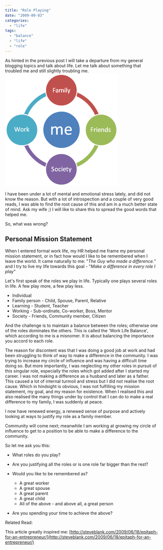 ```yaml
---
title: "Role Playing"
date: "2009-09-03"
categories: 
  - "life"
tags: 
  - "balance"
  - "life"
  - "role"
---
```


As hinted in the previous post I will take a departure from my general blogging topics and talk about life. Let me talk about something that troubled me and still slightly troubling me. ![](images/090309_1955_RolePlaying1.png)

I have been under a lot of mental and emotional stress lately, and did not know the reason. But with a lot of introspection and a couple of very good reads, I was able to find the root cause of this and am in a much better state of mind. Ask my wife ;) I will like to share this to spread the good words that helped me.

So, what was wrong?

## Personal Mission Statement

When I entered formal work life, my HR helped me frame my personal mission statement, or in fact how would I like to be remembered when I leave the world. It came naturally to me: "_The Guy who made a difference._" and I try to live my life towards this goal - "_Make a difference in every role I play_"

Let's first speak of the roles we play in life. Typically one plays several roles in life. A few play more, a few play less.

- Individual
- Family person - Child, Spouse, Parent, Relative
- Learning - Student, Teacher
- Working - Sub-ordinate, Co-worker, Boss, Mentor
- Society - Friends, Community member, Citizen

And the challenge is to maintain a balance between the roles; otherwise one of the roles dominates the others. This is called the 'Work Life Balance', which according to me is a misnomer. It is about balancing the importance you accord to each role.

The reason for discontent was that I was doing a good job at work and had been struggling to think of way to make a difference in the community. I was trying to increase my circle of influence and was having a difficult time doing so. But more importantly, I was neglecting my other roles in pursuit of this singular role, especially the roles which got added after I started my career. I was not making a difference as a husband and later as a father. This caused a lot of internal turmoil and stress but I did not realise the root cause. Which in hindsight is obvious, I was not fulfilling my mission statement, my goal, and my reason for existence. When I realised this and also realised the many things under by control that I can do to make a real difference to my family, I was suddenly at peace.

I now have renewed energy, a renewed sense of purpose and actively looking at ways to justify my role as a family member.

Community will come next; meanwhile I am working at growing my circle of influence to get to a position to be able to make a difference to the community.

So let me ask you this:

- What roles do you play?
- Are you justifying all the roles or is one role far bigger than the rest?
- Would you like to be remembered as?
    
    - A great worker
    - A great spouse
    - A great parent
    - A great child
    - All of the above - and above all, a great person
- Are you spending your time to achieve the above?

Related Read:

This article greatly inspired me: [http://steveblank.com/2009/06/18/epitaph-for-an-entrepreneur/](http://steveblank.com/2009/06/18/epitaph-for-an-entrepreneur/)
